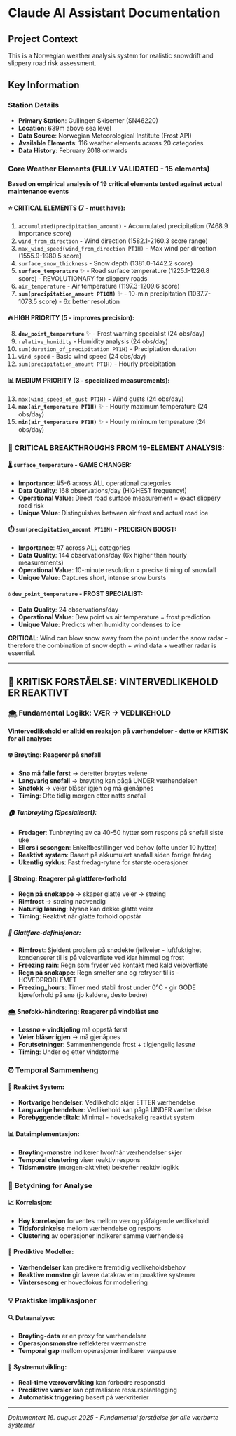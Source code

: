 # Claude AI Assistant Documentation

## Project Context
This is a Norwegian weather analysis system for realistic snowdrift and slippery road risk assessment.

## Key Information

### Station Details
- **Primary Station**: Gullingen Skisenter (SN46220)  
- **Location**: 639m above sea level
- **Data Source**: Norwegian Meteorological Institute (Frost API)
- **Available Elements**: 116 weather elements across 20 categories
- **Data History**: February 2018 onwards

### Core Weather Elements (FULLY VALIDATED - 15 elements)
**Based on empirical analysis of 19 critical elements tested against actual maintenance events**

#### ⭐ CRITICAL ELEMENTS (7 - must have):
1. `accumulated(precipitation_amount)` - Accumulated precipitation (7468.9 importance score)
2. `wind_from_direction` - Wind direction (1582.1-2160.3 score range)
3. `max_wind_speed(wind_from_direction PT1H)` - Max wind per direction (1555.9-1980.5 score)
4. `surface_snow_thickness` - Snow depth (1381.0-1442.2 score)
5. **`surface_temperature`** ✨ - Road surface temperature (1225.1-1226.8 score) - REVOLUTIONARY for slippery roads
6. `air_temperature` - Air temperature (1197.3-1209.6 score)
7. **`sum(precipitation_amount PT10M)`** ✨ - 10-min precipitation (1037.7-1073.5 score) - 6x better resolution

#### 🔥 HIGH PRIORITY (5 - improves precision):
8. **`dew_point_temperature`** ✨ - Frost warning specialist (24 obs/day)
9. `relative_humidity` - Humidity analysis (24 obs/day)
10. `sum(duration_of_precipitation PT1H)` - Precipitation duration
11. `wind_speed` - Basic wind speed (24 obs/day)
12. `sum(precipitation_amount PT1H)` - Hourly precipitation

#### 📊 MEDIUM PRIORITY (3 - specialized measurements):
13. `max(wind_speed_of_gust PT1H)` - Wind gusts (24 obs/day)
14. **`max(air_temperature PT1H)`** ✨ - Hourly maximum temperature (24 obs/day)
15. **`min(air_temperature PT1H)`** ✨ - Hourly minimum temperature (24 obs/day)

### 🚀 CRITICAL BREAKTHROUGHS FROM 19-ELEMENT ANALYSIS:

#### 🌡️ **`surface_temperature`** - GAME CHANGER:
- **Importance**: #5-6 across ALL operational categories
- **Data Quality**: 168 observations/day (HIGHEST frequency!)
- **Operational Value**: Direct road surface measurement = exact slippery road risk
- **Unique Value**: Distinguishes between air frost and actual road ice

#### ⏱️ **`sum(precipitation_amount PT10M)`** - PRECISION BOOST:
- **Importance**: #7 across ALL categories
- **Data Quality**: 144 observations/day (6x higher than hourly measurements)
- **Operational Value**: 10-minute resolution = precise timing of snowfall
- **Unique Value**: Captures short, intense snow bursts

#### 💧 **`dew_point_temperature`** - FROST SPECIALIST:
- **Data Quality**: 24 observations/day
- **Operational Value**: Dew point vs air temperature = frost prediction
- **Unique Value**: Predicts when humidity condenses to ice

**CRITICAL**: Wind can blow snow away from the point under the snow radar - therefore the combination of snow depth + wind data + weather radar is essential.

--- 

## 🔄 **KRITISK FORSTÅELSE: VINTERVEDLIKEHOLD ER REAKTIVT**

### 🌨️ **Fundamental Logikk: VÆR → VEDLIKEHOLD**

**Vintervedlikehold er alltid en reaksjon på værhendelser - dette er KRITISK for all analyse:**

#### ❄️ **Brøyting:** Reagerer på snøfall
- **Snø må falle først** → deretter brøytes veiene
- **Langvarig snøfall** → brøyting kan pågå UNDER værhendelsen  
- **Snøfokk** → veier blåser igjen og må gjenåpnes
- **Timing**: Ofte tidlig morgen etter natts snøfall

##### 🏠 **Tunbrøyting (Spesialisert):**
- **Fredager**: Tunbrøyting av ca 40-50 hytter som respons på snøfall siste uke
- **Ellers i sesongen**: Enkeltbestillinger ved behov (ofte under 10 hytter) 
- **Reaktivt system**: Basert på akkumulert snøfall siden forrige fredag
- **Ukentlig syklus**: Fast fredag-rytme for største operasjoner

#### 🧂 **Strøing:** Reagerer på glattføre-forhold
- **Regn på snøkappe** → skaper glatte veier → strøing
- **Rimfrost** → strøing nødvendig
- **Naturlig løsning**: Nysnø kan dekke glatte veier
- **Timing**: Reaktivt når glatte forhold oppstår

##### 🧊 **Glattføre-definisjoner:**
- **Rimfrost**: Sjeldent problem på snødekte fjellveier - luftfuktighet kondenserer til is på veioverflate ved klar himmel og frost
- **Freezing rain**: Regn som fryser ved kontakt med kald veioverflate
- **Regn på snøkappe**: Regn smelter snø og refryser til is - HOVEDPROBLEMET  
- **Freezing_hours**: Timer med stabil frost under 0°C - gir GODE kjøreforhold på snø (jo kaldere, desto bedre)

#### 🌨️ **Snøfokk-håndtering:** Reagerer på vindblåst snø
- **Løssnø + vindkjøling** må oppstå først
- **Veier blåser igjen** → må gjenåpnes
- **Forutsetninger**: Sammenhengende frost + tilgjengelig løssnø
- **Timing**: Under og etter vindstorme

### ⏰ **Temporal Sammenheng**

#### 🔄 **Reaktivt System:**
- **Kortvarige hendelser**: Vedlikehold skjer ETTER værhendelse
- **Langvarige hendelser**: Vedlikehold kan pågå UNDER værhendelse  
- **Forebyggende tiltak**: Minimal - hovedsakelig reaktivt system

#### 📊 **Dataimplementasjon:**
- **Brøyting-mønstre** indikerer hvor/når værhendelser skjer
- **Temporal clustering** viser reaktiv respons
- **Tidsmønstre** (morgen-aktivitet) bekrefter reaktiv logikk

### 🎯 **Betydning for Analyse**

#### 📈 **Korrelasjon:**
- **Høy korrelasjon** forventes mellom vær og påfølgende vedlikehold
- **Tidsforsinkelse** mellom værhendelse og respons
- **Clustering** av operasjoner indikerer samme værhendelse

#### 🤖 **Prediktive Modeller:**
- **Værhendelser** kan predikere fremtidig vedlikeholdsbehov
- **Reaktive mønstre** gir lavere datakrav enn proaktive systemer
- **Vintersesong** er hovedfokus for modellering

### 💡 **Praktiske Implikasjoner**

#### 🔍 **Dataanalyse:**
- **Brøyting-data** er en proxy for værhendelser
- **Operasjonsmønstre** reflekterer værmønstre
- **Temporal gap** mellom operasjoner indikerer værpause

#### 🚀 **Systremutvikling:**
- **Real-time værovervåking** kan forbedre responstid
- **Prediktive varsler** kan optimalisere ressursplanlegging
- **Automatisk triggering** basert på værkriterier

---
*Dokumentert 16. august 2025 - Fundamental forståelse for alle værbørte systemer*
